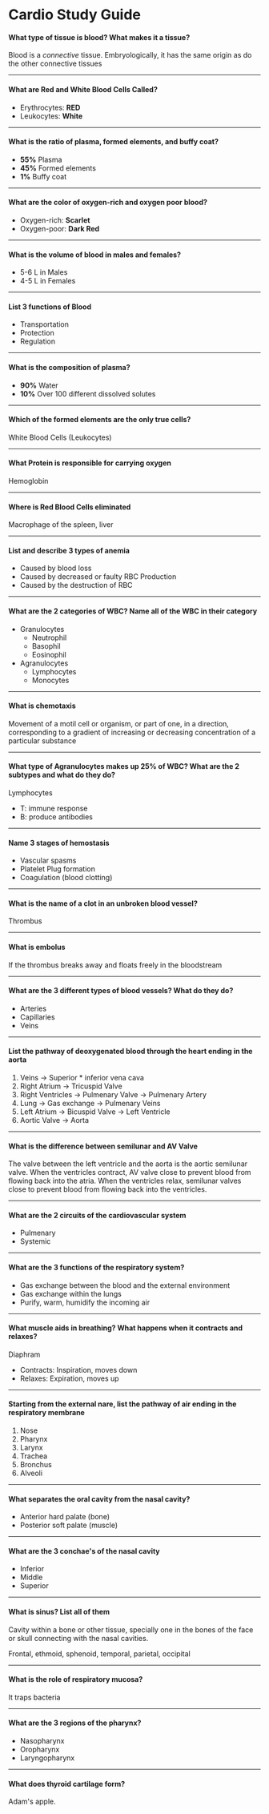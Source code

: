 # Cardio Study Guide

#### What type of tissue is blood? What makes it a tissue?

Blood is a _connective_ tissue. Embryologically, it has the same origin as do the other connective tissues

---

#### What are Red and White Blood Cells Called?

- Erythrocytes: **RED**
- Leukocytes: **White**

---

#### What is the ratio of plasma, formed elements, and buffy coat?

- **55%** Plasma
- **45%** Formed elements
- **1%** Buffy coat

---

#### What are the color of oxygen-rich and oxygen poor blood?

- Oxygen-rich: **Scarlet**
- Oxygen-poor: **Dark Red**

---

#### What is the volume of blood in males and females?

- 5-6 L in Males
- 4-5 L in Females

---

#### List 3 functions of Blood

- Transportation
- Protection
- Regulation

---

#### What is the composition of plasma?

- **90%** Water
- **10%** Over 100 different dissolved solutes

---

#### Which of the formed elements are the only true cells?

White Blood Cells (Leukocytes)

---

#### What Protein is responsible for carrying oxygen

Hemoglobin

---

#### Where is Red Blood Cells eliminated

Macrophage of the spleen, liver

---

#### List and describe 3 types of anemia

- Caused by blood loss
- Caused by decreased or faulty RBC Production
- Caused by the destruction of RBC

---

#### What are the 2 categories of WBC? Name all of the WBC in their category

- Granulocytes
  - Neutrophil
  - Basophil
  - Eosinophil
- Agranulocytes
  - Lymphocytes
  - Monocytes

---

#### What is chemotaxis

Movement of a motil cell or organism, or part of one, in a direction, corresponding to a gradient of increasing or decreasing concentration of a particular substance

---

#### What type of Agranulocytes makes up 25% of WBC? What are the 2 subtypes and what do they do?

Lymphocytes

- T: immune response
- B: produce antibodies

---

#### Name 3 stages of hemostasis

- Vascular spasms
- Platelet Plug formation
- Coagulation (blood clotting)

---

#### What is the name of a clot in an unbroken blood vessel?

Thrombus

---

#### What is embolus

If the thrombus breaks away and floats freely in the bloodstream

---

#### What are the 3 different types of blood vessels? What do they do?

- Arteries
- Capillaries
- Veins

---

#### List the pathway of deoxygenated blood through the heart ending in the aorta

1. Veins -> Superior * inferior vena cava
2. Right Atrium -> Tricuspid Valve
3. Right Ventricles -> Pulmenary Valve -> Pulmenary Artery
4. Lung -> Gas exchange -> Pulmenary Veins
5. Left Atrium -> Bicuspid Valve -> Left Ventricle
6. Aortic Valve -> Aorta

---

#### What is the difference between semilunar and AV Valve

The valve between the left ventricle and the aorta is the aortic semilunar valve. When the ventricles contract, AV valve close to prevent blood from flowing back into the atria. When the ventricles relax, semilunar valves close to prevent blood from flowing back into the ventricles.

---

#### What are the 2 circuits of the cardiovascular system

- Pulmenary
- Systemic

---

#### What are the 3 functions of the respiratory system?

- Gas exchange between the blood and the external environment
- Gas exchange within the lungs
- Purify, warm, humidify the incoming air

---

#### What muscle aids in breathing? What happens when it contracts and relaxes?

Diaphram
- Contracts: Inspiration, moves down
- Relaxes: Expiration, moves up

---

#### Starting from the external nare, list the pathway of air ending in the respiratory membrane

1. Nose
2. Pharynx
3. Larynx
4. Trachea
5. Bronchus
6. Alveoli

---

#### What separates the oral cavity from the nasal cavity?

- Anterior hard palate (bone)
- Posterior soft palate (muscle)

---

#### What are the 3 conchae's of the nasal cavity

- Inferior
- Middle
- Superior

---

#### What is sinus? List all of them

Cavity within a bone or other tissue, specially one in the bones of the face or skull connecting with the nasal cavities.

Frontal, ethmoid, sphenoid, temporal, parietal, occipital

---

#### What is the role of respiratory mucosa?

It traps bacteria

---

#### What are the 3 regions of the pharynx?

- Nasopharynx
- Oropharynx
- Laryngopharynx

---

#### What does thyroid cartilage form?

Adam's apple.








